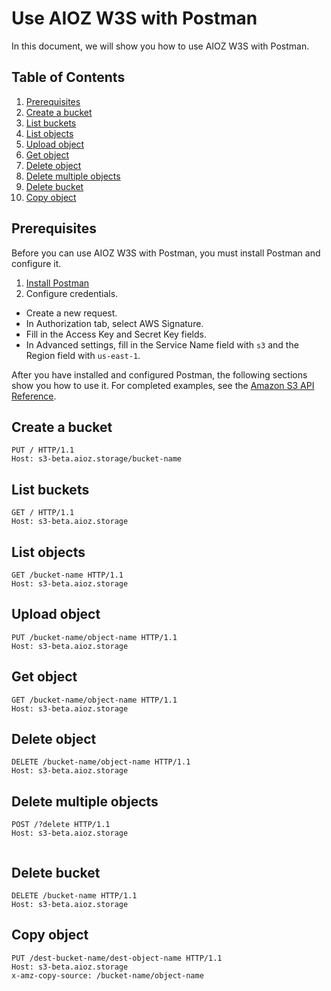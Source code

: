 # Use AIOZ W3S with Postman

In this document, we will show you how to use AIOZ W3S with Postman.

## Table of Contents

1. [Prerequisites](#prerequisites)
2. [Create a bucket](#create-a-bucket)
3. [List buckets](#list-buckets)
4. [List objects](#list-objects)
5. [Upload object](#upload-object)
6. [Get object](#get-object)
7. [Delete object](#delete-object)
8. [Delete multiple objects](#delete-multiple-objects)
9. [Delete bucket](#delete-bucket)
10. [Copy object](#copy-object)

## Prerequisites

Before you can use AIOZ W3S with Postman, you must install Postman and configure it.

1. [Install Postman](https://www.postman.com/downloads/)
2. Configure credentials.

- Create a new request.
- In Authorization tab, select AWS Signature.
- Fill in the Access Key and Secret Key fields.
- In Advanced settings, fill in the Service Name field with `s3` and the Region field with `us-east-1`.

After you have installed and configured Postman, the following sections show you how to use it. For completed examples, see the [Amazon S3 API Reference](https://docs.aws.amazon.com/AmazonS3/latest/API/Type_API_Reference.html).

## Create a bucket

```http
PUT / HTTP/1.1
Host: s3-beta.aioz.storage/bucket-name

```

## List buckets

```http
GET / HTTP/1.1
Host: s3-beta.aioz.storage

```

## List objects

```http
GET /bucket-name HTTP/1.1
Host: s3-beta.aioz.storage
```

## Upload object

```http
PUT /bucket-name/object-name HTTP/1.1
Host: s3-beta.aioz.storage

```

## Get object

```http
GET /bucket-name/object-name HTTP/1.1
Host: s3-beta.aioz.storage

```

## Delete object

```http
DELETE /bucket-name/object-name HTTP/1.1
Host: s3-beta.aioz.storage

```

## Delete multiple objects

```http
POST /?delete HTTP/1.1
Host: s3-beta.aioz.storage
  
```

## Delete bucket

```http
DELETE /bucket-name HTTP/1.1
Host: s3-beta.aioz.storage

```

## Copy object

```http
PUT /dest-bucket-name/dest-object-name HTTP/1.1
Host: s3-beta.aioz.storage
x-amz-copy-source: /bucket-name/object-name

```

